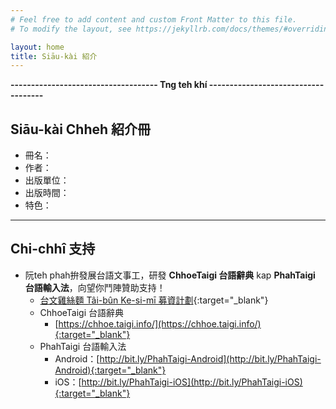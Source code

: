 ```yaml
---
# Feel free to add content and custom Front Matter to this file.
# To modify the layout, see https://jekyllrb.com/docs/themes/#overriding-theme-defaults

layout: home
title: Siāu-kài 紹介
---
```


**------------------------------------ Tng teh khí ------------------------------------**

## Siāu-kài Chheh 紹介冊
- 冊名：
- 作者：
- 出版單位：
- 出版時間：
- 特色：

---
## Chi-chhî 支持
- 阮teh phah拚發展台語文事工，研發 **ChhoeTaigi 台語辭典** kap **PhahTaigi 台語輸入法**，向望你鬥陣贊助支持！
  - [台文雞絲麵 Tâi-bûn Ke-si-mī 募資計劃](https://www.zeczec.com/projects/taibun-kesimi){:target="_blank"}
  - ChhoeTaigi 台語辭典
    - [https://chhoe.taigi.info/](https://chhoe.taigi.info/){:target="_blank"}
  - PhahTaigi 台語輸入法
    - Android：[http://bit.ly/PhahTaigi-Android](http://bit.ly/PhahTaigi-Android){:target="_blank"}
    - iOS：[http://bit.ly/PhahTaigi-iOS](http://bit.ly/PhahTaigi-iOS){:target="_blank"}